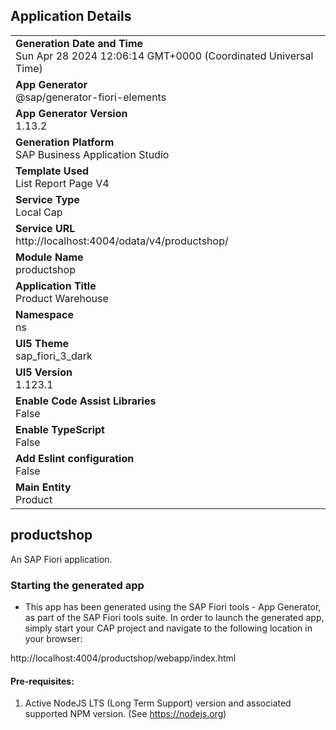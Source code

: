 ## Application Details
|               |
| ------------- |
|**Generation Date and Time**<br>Sun Apr 28 2024 12:06:14 GMT+0000 (Coordinated Universal Time)|
|**App Generator**<br>@sap/generator-fiori-elements|
|**App Generator Version**<br>1.13.2|
|**Generation Platform**<br>SAP Business Application Studio|
|**Template Used**<br>List Report Page V4|
|**Service Type**<br>Local Cap|
|**Service URL**<br>http://localhost:4004/odata/v4/productshop/
|**Module Name**<br>productshop|
|**Application Title**<br>Product Warehouse|
|**Namespace**<br>ns|
|**UI5 Theme**<br>sap_fiori_3_dark|
|**UI5 Version**<br>1.123.1|
|**Enable Code Assist Libraries**<br>False|
|**Enable TypeScript**<br>False|
|**Add Eslint configuration**<br>False|
|**Main Entity**<br>Product|

## productshop

An SAP Fiori application.

### Starting the generated app

-   This app has been generated using the SAP Fiori tools - App Generator, as part of the SAP Fiori tools suite.  In order to launch the generated app, simply start your CAP project and navigate to the following location in your browser:

http://localhost:4004/productshop/webapp/index.html

#### Pre-requisites:

1. Active NodeJS LTS (Long Term Support) version and associated supported NPM version.  (See https://nodejs.org)


